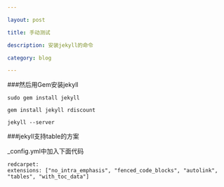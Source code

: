 ```yaml
---

layout: post

title: 手动测试

description: 安装jekyll的命令

category: blog

---
```


###然后用Gem安装jekyll
	
	sudo gem install jekyll
	
	gem install jekyll rdiscount
	
	jekyll --server
	

###jekyll支持table的方案

_config.yml中加入下面代码

	redcarpet:
	extensions: ["no_intra_emphasis", "fenced_code_blocks", "autolink", "tables", "with_toc_data"]


